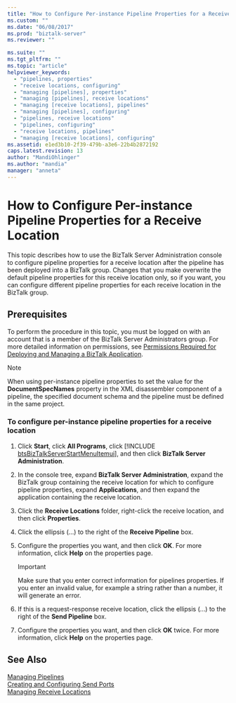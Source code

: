 ```yaml
---
title: "How to Configure Per-instance Pipeline Properties for a Receive Location | Microsoft Docs"
ms.custom: ""
ms.date: "06/08/2017"
ms.prod: "biztalk-server"
ms.reviewer: ""

ms.suite: ""
ms.tgt_pltfrm: ""
ms.topic: "article"
helpviewer_keywords: 
  - "pipelines, properties"
  - "receive locations, configuring"
  - "managing [pipelines], properties"
  - "managing [pipelines], receive locations"
  - "managing [receive locations], pipelines"
  - "managing [pipelines], configuring"
  - "pipelines, receive locations"
  - "pipelines, configuring"
  - "receive locations, pipelines"
  - "managing [receive locations], configuring"
ms.assetid: e1ed3b10-2f39-479b-a3e6-22b4b2872192
caps.latest.revision: 13
author: "MandiOhlinger"
ms.author: "mandia"
manager: "anneta"
---
```

# How to Configure Per-instance Pipeline Properties for a Receive Location
This topic describes how to use the BizTalk Server Administration console to configure pipeline properties for a receive location after the pipeline has been deployed into a BizTalk group. Changes that you make overwrite the default pipeline properties for this receive location only, so if you want, you can configure different pipeline properties for each receive location in the BizTalk group.  
  
## Prerequisites  
 To perform the procedure in this topic, you must be logged on with an account that is a member of the BizTalk Server Administrators group. For more detailed information on permissions, see [Permissions Required for Deploying and Managing a BizTalk Application](../core/permissions-required-for-deploying-and-managing-a-biztalk-application.md).  
  
> [!NOTE]
>  When using per-instance pipeline properties to set the value for the **DocumentSpecNames** property in the XML disassembler component of a pipeline, the specified document schema and the pipeline must be defined in the same project.  
  
### To configure per-instance pipeline properties for a receive location  
  
1. Click <strong>Start</strong>, click <strong>All Programs</strong>, click [!INCLUDE [btsBizTalkServerStartMenuItemui](../includes/btsbiztalkserverstartmenuitemui-md.md)], and then click <strong>BizTalk Server Administration</strong>.  
  
2. In the console tree, expand **BizTalk Server Administration**, expand the BizTalk group containing the receive location for which to configure pipeline properties, expand **Applications**, and then expand the application containing the receive location.  
  
3. Click the **Receive Locations** folder, right-click the receive location, and then click **Properties**.  
  
4. Click the ellipsis (…) to the right of the **Receive Pipeline** box.  
  
5. Configure the properties you want, and then click **OK**. For more information, click **Help** on the properties page.  
  
   > [!IMPORTANT]
   >  Make sure that you enter correct information for pipelines properties. If you enter an invalid value, for example a string rather than a number, it will generate an error.  
  
6. If this is a request-response receive location, click the ellipsis (…) to the right of the **Send Pipeline** box.  
  
7. Configure the properties you want, and then click **OK** twice. For more information, click **Help** on the properties page.  
  
## See Also  
 [Managing Pipelines](../core/managing-pipelines.md)   
 [Creating and Configuring Send Ports](../core/creating-and-configuring-send-ports.md)   
 [Managing Receive Locations](../core/managing-receive-locations.md)